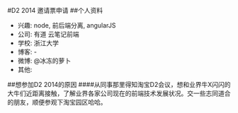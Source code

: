 #D2 2014 邀请票申请
##个人资料
- 兴趣: node, 前后端分离, angularJS
- 公司: 有道 云笔记前端
- 学校: 浙江大学
- 博客: -
- 微博: @冰冻的萝卜
- 其他: 

##想参加D2 2014的原因
####从同事那里得知淘宝D2会议，想和业界牛X闪闪的大牛们近距离接触，了解业界各家公司现在的前端技术发展状况。交一些志同道合的朋友，顺便参观下淘宝园区哈哈。
